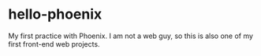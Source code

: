 # hello-phoenix
My first practice with Phoenix. I am not a web guy, so this is also one of my first front-end web projects.
